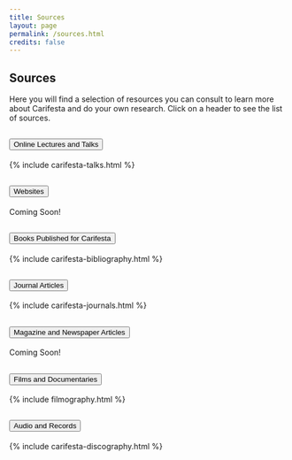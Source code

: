 ```yaml
---
title: Sources
layout: page
permalink: /sources.html
credits: false
---
```

## Sources

Here you will find a selection of resources you can consult to learn more about Carifesta and do your own research. Click on a header to see the list of sources.

<div class="accordion" id="accordionExample">

<div class="accordion-item">
    <h2 class="accordion-header" id="headingOne">
        <button class="accordion-button collapsed" type="button" data-bs-toggle="collapse" data-bs-target="#collapseOne" aria-expanded="false" aria-controls="collapseOne">
            Online Lectures and Talks
        </button>
    </h2>
    <div id="collapseOne" class="accordion-collapse collapse" aria-labelledby="headingOne" data-bs-parent="#accordionExample">
        <div class="accordion-body">
            <!-- Content for Online Lectures and Talks -->
           {% include carifesta-talks.html %}
        </div>
    </div>
</div>

<div class="accordion-item">
    <h2 class="accordion-header" id="headingTwo">
        <button class="accordion-button collapsed" type="button" data-bs-toggle="collapse" data-bs-target="#collapseTwo" aria-expanded="false" aria-controls="collapseTwo">
            Websites
        </button>
    </h2>
    <div id="collapseTwo" class="accordion-collapse collapse" aria-labelledby="headingTwo" data-bs-parent="#accordionExample">
        <div class="accordion-body">
            <!-- Content for Websites -->
            Coming Soon!
        </div>
    </div>
</div>

<div class="accordion-item">
    <h2 class="accordion-header" id="headingThree">
        <button class="accordion-button collapsed" type="button" data-bs-toggle="collapse" data-bs-target="#collapseThree" aria-expanded="false" aria-controls="collapseThree">
            Books Published for Carifesta
        </button>
    </h2>
    <div id="collapseThree" class="accordion-collapse collapse" aria-labelledby="headingThree" data-bs-parent="#accordionExample">
        <div class="accordion-body">
            <!-- Content for Books Published for Carifesta -->
            {% include carifesta-bibliography.html %}
        </div>
    </div>
</div>

<div class="accordion-item">
    <h2 class="accordion-header" id="headingFour">
        <button class="accordion-button collapsed" type="button" data-bs-toggle="collapse" data-bs-target="#collapseFour" aria-expanded="false" aria-controls="collapseFour">
            Journal Articles
        </button>
    </h2>
    <div id="collapseFour" class="accordion-collapse collapse" aria-labelledby="headingFour" data-bs-parent="#accordionExample">
        <div class="accordion-body">
            <!-- Content for Journal Articles -->
            {% include carifesta-journals.html %}
        </div>
    </div>
</div>

<div class="accordion-item">
    <h2 class="accordion-header" id="headingFive">
        <button class="accordion-button collapsed" type="button" data-bs-toggle="collapse" data-bs-target="#collapseFive" aria-expanded="false" aria-controls="collapseFive">
            Magazine and Newspaper Articles
        </button>
    </h2>
    <div id="collapseFive" class="accordion-collapse collapse" aria-labelledby="headingFive" data-bs-parent="#accordionExample">
        <div class="accordion-body">
            <!-- Content for Magazine and Newspaper Articles -->
            Coming Soon!
        </div>
    </div>
</div>

<div class="accordion-item">
    <h2 class="accordion-header" id="headingSix">
        <button class="accordion-button collapsed" type="button" data-bs-toggle="collapse" data-bs-target="#collapseSix" aria-expanded="false" aria-controls="collapseSix">
            Films and Documentaries
        </button>
    </h2>
    <div id="collapseSix" class="accordion-collapse collapse" aria-labelledby="headingSix" data-bs-parent="#accordionExample">
        <div class="accordion-body">
            {% include filmography.html %}
        </div>
    </div>
</div>

<div class="accordion-item">
    <h2 class="accordion-header" id="headingSeven">
        <button class="accordion-button collapsed" type="button" data-bs-toggle="collapse" data-bs-target="#collapseSeven" aria-expanded="false" aria-controls="collapseSeven">
            Audio and Records
        </button>
    </h2>
    <div id="collapseSeven" class="accordion-collapse collapse" aria-labelledby="headingSeven" data-bs-parent="#accordionExample">
        <div class="accordion-body">
            <!-- Content for Audio and Records -->
            {% include carifesta-discography.html %}
        </div>
    </div>
</div>

</div>
